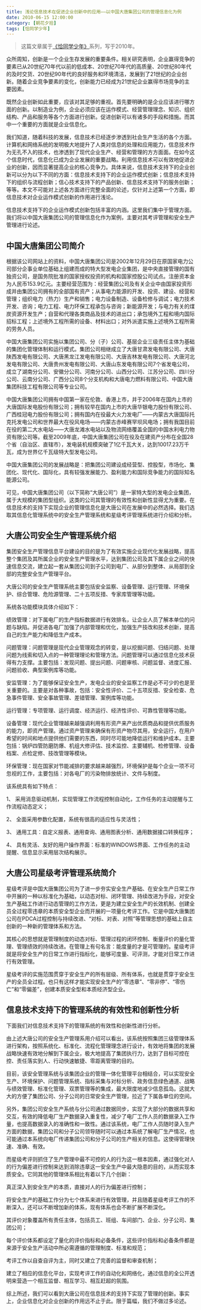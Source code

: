 ```yaml
---
title: 浅论信息技术在促进企业创新中的应用——以中国大唐集团公司的管理信息化为例
date: 2010-06-15 12:00:00
category: [朝花夕拾]
tags: [恰同学少年]
---
```


> 这篇文章属于[《恰同学少年》](/posts/being-a-young-student)系列，写于2010年。

<!--more-->

众所周知，创新是一个企业生存发展的重要条件。相关研究表明，企业赢得竞争的要素已从20世纪70年代以前的低成本、20世纪70年代的高质量、20世纪80年代的及时交货、20世纪90年代的良好服务和环境清洁，发展到了21世纪的企业创新。随着企业竞争要素的变化，创新能力已经成为21世纪企业赢得市场竞争的主要因素。 

既然企业创新如此重要，应该对其足够的重视。首先要明确的是企业应该进行哪方面的创新。以制造业为例，企业必须应该在运作模式、经营管理理念、知识、组织结构、产品和服务等各个方面进行创新。促进创新可以有诸多的手段和措施。而其中一个重要的方面就是企业信息化。 

我们知道，随着科技的发展，信息技术已经逐步渗透到社会生产生活的各个方面。计算机和网络系统的发明极大地提升了人类对信息的处理和应用能力，信息技术作为无孔不入的技术，也渗透到了现代企业生产、经营和管理的方方面面。在如今这个信息时代，信息化已成为企业发展的重要战略。利用信息技术可以有效地促进企业的创新，因而显著提高企业的核心竞争力。具体来说，信息技术支持下的企业创新可以分为以下不同的方面：信息技术支持下的企业运作模式创新；信息技术支持下的组织与流程创新；信心技术支持下的产品创新、信息技术支持下的服务创新；等等。本文不可能对上述各方面进行完整全面的论述，仅针对上述第一个方面，即信息技术对企业运作模式创新的作用进行浅论。 

信息技术支持下的企业运作模式创新包括丰富的内涵。这里我们集中于管理方面。我们将以中国大唐集团公司的管理信息化作为案例，主要对其考评管理和安全生产管理进行论述。 

## 中国大唐集团公司简介 

根据该公司网站上的资料，中国大唐集团公司是2002年12月29日在原国家电力公司部分企事业单位基础上组建而成的特大型发电企业集团，是中央直接管理的国有独资公司，是国务院批准的国家授权投资的机构和国家控股公司试点。注册资本金为人民币153.9亿元。主要经营范围为：经营集团公司及有关企业中由国家投资形成并由集团公司拥有的全部国有资产；从事电力能源的开发、投资、建设、经营和管理；组织电力（热力）生产和销售；电力设备制造、设备检修与调试；电力技术开发、咨询；电力工程、电力环保工程承包与咨询；新能源开发；与电力有关的煤炭资源开发生产；自营和代理各类商品及技术的进出口；承包境外工程和境内国际招标工程；上述境外工程所需的设备、材料出口；对外派遣实施上述境外工程所需的劳务人员。 

中国大唐集团公司实施以集团公司、分（子）公司、基层企业三级责任主体为基础的集团化管理体制和运行模式。集团公司相继成立了大唐甘肃发电有限公司、大唐陕西发电有限公司、大唐黑龙江发电有限公司、大唐吉林发电有限公司、大唐河北发电有限公司、大唐贵州发电有限公司、大唐山东发电有限公司7个省发电公司，成立了湖南分公司、安徽分公司、河南分公司、山西分公司、江苏分公司、四川分公司、云南分公司、广西分公司8个分支机构和大唐电力燃料有限公司、中国大唐集团科技工程有限公司等专业公司。  

中国大唐集团公司拥有中国第一家在伦敦、香港上市，并于2006年在国内上市的大唐国际发电股份有限公司；拥有较早在国内上市的大唐华银电力股份有限公司、广西桂冠电力股份有限公司；拥有国内在役最大火力发电厂——内蒙古大唐国际托克托发电公司和世界最大在役风电场——内蒙古赤峰赛罕坝风电场；拥有我国目前在役的第二大水电站——大唐龙滩水电站以及物流网络覆盖全国的中国水利电力物资有限公司等。截至2009年底，中国大唐集团公司在役及在建资产分布在全国28个省（自治区、直辖市），发电装机规模突破了1亿千瓦大关，达到10017.23万千瓦，成为世界亿千瓦级特大型发电公司。 

中国大唐集团公司的发展战略是：把集团公司建设成经营型、控股型，市场化、集团化、现代化、国际化，具有较强发展能力、盈利能力和国际竞争能力的国际知名能源公司。 

可见，中国大唐集团公司（以下简称“大唐公司”）是一家特大型的发电企业集团，属于大规模的集团型组织。这类的公司其管理的有效性和创新性显得尤为重要。在信息技术的支持下实现企业的管理信息化是大唐公司在发展中的必然选择。我们选取其信息化管理系统中的安全生产管理系统和星级考评管理系统进行介绍和分析。 

## 大唐公司安全生产管理系统介绍 

集团安全生产管理信息平台建设的目的是为了有效实施企业现代化发展战略，提高整个集团及其所属企业的安全生产管理水平，达到集团公司及其下属企业之间的快速信息交流，建立起一套从集团公司到子公司到电厂、从部分到整体、从局部到全部的完整安全生产管理平台。  

大唐公司的安全生产管理系统主要包括安全监察、设备管理、运行管理、环境保护、综合管理、危险源管理、二十五项反措、专家库管理等功能。

系统各功能模块具体介绍如下： 

绩效管理：对下属电厂的生产指标数据进行有效排名，让企业人员了解本单位的问题与缺陷。并促进各电厂加强了内部管理和优化，加强生产技改和技术创新，提高自己的生产能力和降低生产成本。 

问题管理：问题管理是现代企业管理观念的转变，是以挖掘问题、归结问题、处理问题为线索和切入点的一种管理理论和管理方法。问题管理可以通过信息化技术获得有力支撑。主要包括：发现问题、提出问题、问题审核、问题监督、进度汇报、问题验收、典型案例库等功能。 

安监管理：为了能够保证安全生产，发电企业的安全监察工作是必不可少的也是至关重要的。主要是对各种事故，包括：安全性评价、二十五项反措、安全检查、危急事件管理、安全事故管理、差错管理、案例库等功能。 

运行管理：专项管理、运行调度、经济运行、经济性评价、可靠性管理等功能。 

设备管理：现代企业管理越来越强调利用有形资产来产出优质商品和提供优质服务的能力，即资产管理。通过资产管理来确保有形资产物尽其用，安全运行，在用户希望的时间和地点提供他们需要的东西，同时尽可能地降低运行和维护成本。主要包括：锅炉四管防磨防爆、机组大修评估、技术监控、主要辅机、检修管理、设备档案、点检定修、技改管理等模块。 

环保管理：现在国家对节能减排的要求越来越强烈，环境保护是每个企业一项不可忽视的工作，主要包括：对各电厂的污染物排放统计、文件与制度。 

该系统具有如下特点： 

1、 采用消息驱动机制，实现管理工作流程控制自动化，工作任务的主动提醒与工作流程动态定义； 

2、 全面采用参数化配置，系统有很高的适应性与灵活性； 

3、 通用工具：自定义报表、通用查询、通用图表分析、通用数据接口转换程序； 

4、 具有灵活、友好的用户操作界面：标准的WINDOWS界面、工作任务的主动提醒、信息显示采用层次结构展示。 

## 大唐公司星级考评管理系统简介 

星级考评是中国大唐集团公司为了进一步夯实安全生产基础、在安全生产日常工作中开展的一种以标准化为基础，以动态对标、闭环管理、持续改进为手段，对安全生产基础工作进行动态管理的工作方法，更是为建立安全生产的长效机制、创建全员全过程零违章的本质安全型企业而开展的一项量化考评工作。它是中国大唐集团公司在PDCA过程控制与持续改进、“对标、对表、对照”等管理思想的基础上自主创新的一种新的管理体系和方法。  

其核心的思想就是管理制度的动态对标、管理过程的闭环控制、衡量评价的量化管理、管理绩效的持续改进。在管理上有句名言：能度量的才是可管理的。星级考评就是将安全生产的日常工作进行指标化，能够可度量、可评测，才能对日常工作进行有效管理。  

星级考评的实施范围贯穿于安全生产的所有层级、所有体系，也就是贯穿于安全生产的全员全过程。也只有这样才能实现安全生产的“零违章”、“零非停”、“零伤亡”和“零偏差”，创建本质安全型和本质经济型企业。 

## 信息技术支持下的管理系统的有效性和创新性分析 

下面我们对信息技术支持下的管理系统的有效性和创新性进行分析。 

由上述大唐公司的安全生产管理系用介绍可以看出，该系统按照集团三级管理体系进行架构，按照系统化、标准化、流程化管理理念进行设计，有效地将集团的发展战略快速有效地分解到下属企业，极大地提高了集团执行力，达到了目标可控在控、责任落实到人、行动快速敏捷、零距离管理的目的。 

目前，该安全管理系统与该集团企业的管理一体化管理平台相结合，可以实现安全生产、环境保护、问题管理系统、指标采集与对标分析、政务信息绿色通道、战略与绩效管理、标准化管理、双票管理等的集成，最大限度地减少信息孤岛。这就大大的方便了集团公司、分子公司的日常安全生产管理，拉近了下属各单位的空间。 

另外，集团公司安全生产系统与分公司通过数据同步，实现了大部分的数据共享和交互，有效的降低电厂生产数据录入重复性，减少了电厂工作人员的数据录入工作量，也提高数据录入的准确性和一致性。通过该系统，电厂工作人员随时录入生产方面的数据，集团公司和分子公司领导随时可以通过本系统了解电厂生产情况，也可能通过本系统向电厂传递集团公司和分子公司的生产相关的信息。这使得管理快速、准确、有效。 

而星级考评则抓住了生产管理中最不可控的人的行为这一根本因素，通过强化对人的行为偏差进行控制来达到消除违章这一安全生产中最大隐患的目的，从而实现本质安全。它同其他的管理体系相比有着以下几个创新： 

真正深入到安全生产的本质，直接对人的行为偏差进行控制； 

将安全生产的基础工作分为七个体系来进行有效管理，并且随着星级考评工作的不断深入，还可以不断增加新的体系，现有体系也会不断扩展不断深化。 

其评价对象覆盖所有责任主体，包括员工、班组、车间部门、企业、分子公司、集团公司；   

每个评价体系都设定了量化的评价指标和必备条件，这些评价指标和必备条件都是来源于安全生产活动中所必需遵循的管理制度、标准和规范； 

考评工作以自查自评为主，同时又建立了完善的监督和审查机制；  

建立了相应的信息化平台，实现考评工作的自动化和网络化，通过信息的全公开透明来营造一个相互监督、相互学习、相互赶超的氛围。   

综上所述，我们可以看到大唐公司在信息技术的支持下实现了管理的创新。事实上，企业信息化对企业创新的作用远不止于此。限于篇幅，我们不做过多论述。 
